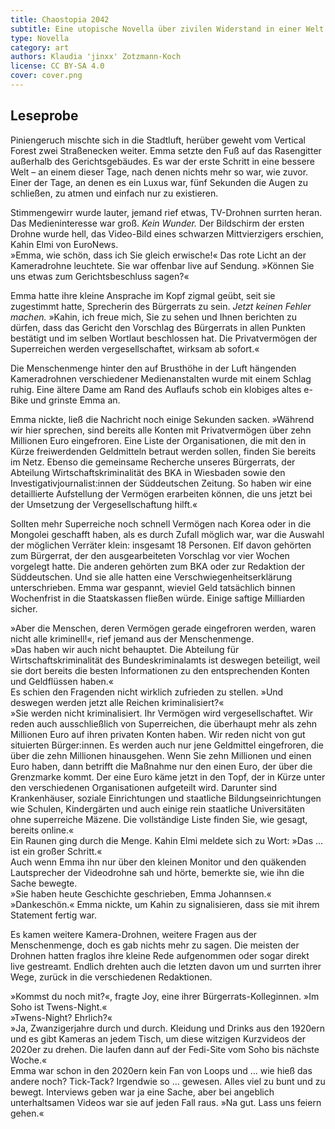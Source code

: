 ```yaml
---
title: Chaostopia 2042
subtitle: Eine utopische Novella über zivilen Widerstand in einer Welt zwischen Klimakatastrophe und dem Willen zu positiver Gesellschaftsänderung.
type: Novella
category: art
authors: Klaudia 'jinxx' Zotzmann-Koch
license: CC BY-SA 4.0
cover: cover.png
---
```


## Leseprobe

Piniengeruch mischte sich in die Stadtluft, herüber geweht vom Vertical Forest zwei Straßenecken weiter. Emma setzte den Fuß auf das Rasengitter außerhalb des Gerichtsgebäudes. Es war der erste Schritt in eine bessere Welt – an einem dieser Tage, nach denen nichts mehr so war, wie zuvor. Einer der Tage, an denen es ein Luxus war, fünf Sekunden die Augen zu schließen, zu atmen und einfach nur zu existieren.  
  
Stimmengewirr wurde lauter, jemand rief etwas, TV-Drohnen surrten heran. Das Medieninteresse war groß. *Kein Wunder.* Der Bildschirm der ersten Drohne wurde hell, das Video-Bild eines schwarzen Mittvierzigers erschien, Kahin Elmi von EuroNews.  
»Emma, wie schön, dass ich Sie gleich erwische!« Das rote Licht an der Kameradrohne leuchtete. Sie war offenbar live auf Sendung. »Können Sie uns etwas zum Gerichtsbeschluss sagen?«  
  
Emma hatte ihre kleine Ansprache im Kopf zigmal geübt, seit sie zugestimmt hatte, Sprecherin des Bürgerrats zu sein. *Jetzt keinen Fehler machen.* »Kahin, ich freue mich, Sie zu sehen und Ihnen berichten zu dürfen, dass das Gericht den Vorschlag des Bürgerrats in allen Punkten bestätigt und im selben Wortlaut beschlossen hat. Die Privatvermögen der Superreichen werden vergesellschaftet, wirksam ab sofort.«   
  
Die Menschenmenge hinter den auf Brusthöhe in der Luft hängenden Kameradrohnen verschiedener Medienanstalten wurde mit einem Schlag ruhig. Eine ältere Dame am Rand des Auflaufs schob ein klobiges altes e-Bike und grinste Emma an.  
  
Emma nickte, ließ die Nachricht noch einige Sekunden sacken. »Während wir hier sprechen, sind bereits alle Konten mit Privatvermögen über zehn Millionen Euro eingefroren. Eine Liste der Organisationen, die mit den in Kürze freiwerdenden Geldmitteln betraut werden sollen, finden Sie bereits im Netz. Ebenso die gemeinsame Recherche unseres Bürgerrats, der Abteilung Wirtschaftskriminalität des BKA in Wiesbaden sowie den Investigativjournalist:innen der Süddeutschen Zeitung. So haben wir eine detaillierte Aufstellung der Vermögen erarbeiten können, die uns jetzt bei der Umsetzung der Vergesellschaftung hilft.«  
  
Sollten mehr Superreiche noch schnell Vermögen nach Korea oder in die Mongolei geschafft haben, als es durch Zufall möglich war, war die Auswahl der möglichen Verräter klein: insgesamt 18 Personen. Elf davon gehörten zum Bürgerrat, der den ausgearbeiteten Vorschlag vor vier Wochen vorgelegt hatte. Die anderen gehörten zum BKA oder zur Redaktion der Süddeutschen. Und sie alle hatten eine Verschwiegenheitserklärung unterschrieben. Emma war gespannt, wieviel Geld tatsächlich binnen Wochenfrist in die Staatskassen fließen würde. Einige saftige Milliarden sicher.   
  
»Aber die Menschen, deren Vermögen gerade eingefroren werden, waren nicht alle kriminell!«, rief jemand aus der Menschenmenge.  
»Das haben wir auch nicht behauptet. Die Abteilung für Wirtschaftskriminalität des Bundeskriminalamts ist deswegen beteiligt, weil sie dort bereits die besten Informationen zu den entsprechenden Konten und Geldflüssen haben.«  
Es schien den Fragenden nicht wirklich zufrieden zu stellen. »Und deswegen werden jetzt alle Reichen kriminalisiert?«  
»Sie werden nicht kriminalisiert. Ihr Vermögen wird vergesellschaftet. Wir reden auch ausschließlich von Superreichen, die überhaupt mehr als zehn Millionen Euro auf ihren privaten Konten haben. Wir reden nicht von gut situierten Bürger:innen. Es werden auch nur jene Geldmittel eingefroren, die über die zehn Millionen hinausgehen. Wenn Sie zehn Millionen und einen Euro haben, dann betrifft die Maßnahme nur den einen Euro, der über die Grenzmarke kommt. Der eine Euro käme jetzt in den Topf, der in Kürze unter den verschiedenen Organisationen aufgeteilt wird. Darunter sind Krankenhäuser, soziale Einrichtungen und staatliche Bildungseinrichtungen wie Schulen, Kindergärten und auch einige rein staatliche Universitäten ohne superreiche Mäzene. Die vollständige Liste finden Sie, wie gesagt, bereits online.«  
Ein Raunen ging durch die Menge. Kahin Elmi meldete sich zu Wort: »Das … ist ein großer Schritt.«   
Auch wenn Emma ihn nur über den kleinen Monitor und den quäkenden Lautsprecher der Videodrohne sah und hörte, bemerkte sie, wie ihn die Sache bewegte.  
»Sie haben heute Geschichte geschrieben, Emma Johannsen.«  
»Dankeschön.« Emma nickte, um Kahin zu signalisieren, dass sie mit ihrem Statement fertig war.  
  
Es kamen weitere Kamera-Drohnen, weitere Fragen aus der Menschenmenge, doch es gab nichts mehr zu sagen. Die meisten der Drohnen hatten fraglos ihre kleine Rede aufgenommen oder sogar direkt live gestreamt. Endlich drehten auch die letzten davon um und surrten ihrer Wege, zurück in die verschiedenen Redaktionen.  
  
»Kommst du noch mit?«, fragte Joy, eine ihrer Bürgerrats-Kolleginnen. »Im Soho ist Twens-Night.«  
»Twens-Night? Ehrlich?«  
»Ja, Zwanzigerjahre durch und durch. Kleidung und Drinks aus den 1920ern und es gibt Kameras an jedem Tisch, um diese witzigen Kurzvideos der 2020er zu drehen. Die laufen dann auf der Fedi-Site vom Soho bis nächste Woche.«  
Emma war schon in den 2020ern kein Fan von Loops und … wie hieß das andere noch? Tick-Tack? Irgendwie so … gewesen. Alles viel zu bunt und zu bewegt. Interviews geben war ja eine Sache, aber bei angeblich unterhaltsamen Videos war sie auf jeden Fall raus. »Na gut. Lass uns feiern gehen.«  

